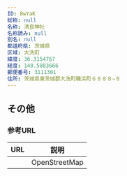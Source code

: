 ```yaml
---
ID: 8wYaK
総称: null
名称: 清良神社
名称読み: null
別名: null
都道府県: 茨城県
区域: 大洗町
緯度: 36.3154767
経度: 140.5883666
郵便番号: 3111301
住所: 茨城県東茨城郡大洗町磯浜町６８８８−８
---
```


## その他

### 参考URL

| URL | 説明          |
| --- | ------------- |
|     | OpenStreetMap |
